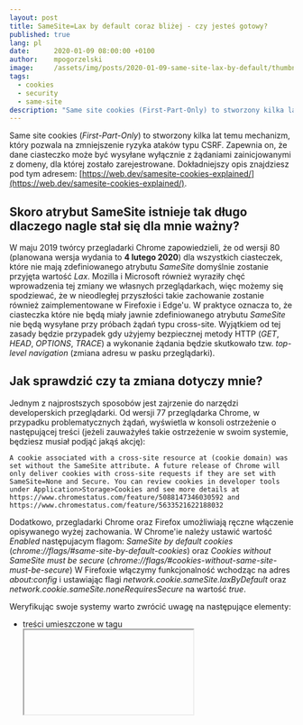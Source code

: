 ```yaml
---
layout: post
title: SameSite=Lax by default coraz bliżej - czy jesteś gotowy?
published: true
lang: pl
date:      2020-01-09 08:00:00 +0100
author:    mpogorzelski
image:     /assets/img/posts/2020-01-09-same-site-lax-by-default/thumbnail.webp
tags:
  - cookies
  - security
  - same-site
description: "Same site cookies (First-Part-Only) to stworzony kilka lat temu mechanizm, który pozwala na zmniejszenie ryzyka ataków typu CSRF. Zapewnia on, że dane ciasteczko może być wysyłane wyłącznie z żądaniami zainicjowanymi z domeny, dla której zostało zarejestrowane."
---
```


Same site cookies (*First-Part-Only*) to stworzony kilka lat temu mechanizm, który pozwala na zmniejszenie ryzyka ataków typu CSRF.
Zapewnia on, że dane ciasteczko może być wysyłane wyłącznie z żądaniami zainicjowanymi z domeny, dla której zostało zarejestrowane. 
Dokładniejszy opis znajdziesz pod tym adresem: <span class='no-breaking-word'>[https://web.dev/samesite-cookies-explained/](https://web.dev/samesite-cookies-explained/)</span>.

## Skoro atrybut SameSite istnieje tak długo dlaczego nagle stał się dla mnie ważny?

W maju 2019 twórcy przegladarki Chrome zapowiedzieli, że od wersji 80 (planowana wersja wydania to **4 lutego 2020**) dla wszystkich ciasteczek, które nie mają zdefiniowanego atrybutu *SameSite* domyślnie zostanie przyjęta wartość *Lax*. Mozilla i Microsoft również wyraziły chęć wprowadzenia tej zmiany we własnych przeglądarkach, więc możemy się spodziewać, że w nieodległej przyszłości takie zachowanie zostanie również zaimplementowane w Firefoxie i Edge'u.
W praktyce oznacza to, że ciasteczka które nie będą miały jawnie zdefiniowanego atrybutu *SameSite* nie będą wysyłane przy próbach żądań typu cross-site. Wyjątkiem od tej zasady będzie przypadek gdy użyjemy bezpiecznej metody HTTP (*GET*, *HEAD*, *OPTIONS*, *TRACE*) a wykonanie żądania będzie skutkowało tzw. *top-level navigation* (zmiana adresu w pasku przeglądarki). 

## Jak sprawdzić czy ta zmiana dotyczy mnie?
Jednym z najprostszych sposobów jest zajrzenie do narzędzi developerskich przeglądarki. Od wersji 77 przeglądarka Chrome, w przypadku problematycznych żądań, wyświetla w konsoli ostrzeżenie o następującej treści (jeżeli zauważyłeś takie ostrzeżenie w swoim systemie, będziesz musiał podjąć jakąś akcję):

`A cookie associated with a cross-site resource at (cookie domain) was set without the SameSite attribute. A future release of Chrome will only deliver cookies with cross-site requests if they are set with SameSite=None and Secure. You can review cookies in developer tools under Application>Storage>Cookies and see more details at https://www.chromestatus.com/feature/5088147346030592 and https://www.chromestatus.com/feature/5633521622188032`

Dodatkowo, przegladarki Chrome oraz Firefox umożliwiają ręczne włączenie opisywanego wyżej zachowania. 
W Chrome'ie należy ustawić wartość *Enabled* następujacym flagom: *SameSite by default cookies* (*chrome://flags/#same-site-by-default-cookies*) oraz *Cookies without SameSite must be secure* (*chrome://flags/#cookies-without-same-site-must-be-secure*)
W Firefoxie włączymy funkcjonalność wchodząc na adres *about:config* i ustawiając flagi *network.cookie.sameSite.laxByDefault* oraz *network.cookie.sameSite.noneRequiresSecure* na wartość *true*.

Weryfikując swoje systemy warto zwrócić uwagę na następujące elementy:
- treści umieszczone w tagu *<iframe>* (w taki sposób czesto zapewniana jest integracja z systemami zapewniajacymi mapy, video, kontrolki do płatności, kalendarze itp),
- zewnętrzne zasoby używane w naszym systemie (np: obrazki, zewnętrzne skrypty czy arkusze styli),
- wszelkie wejścia do twojego systemu (np: przekierowania z innych stron, publiczne usługi, formularze, które mogą być wysyłane z innych systemów),
- skoki do innych systemów (np: formularze płatności),
- wszelkie elementy wykorzystujące *SSO* (*single sign-on*).

## Jak się przygotować?

Niestety nie istnieje jeden prosty sposób, który rozwiąże wszystkie problemy. Jednak twórcy implementacji atrybutu *SameSite* przewidzieli ewentualne problemy
w istniejących systemach i dodali możliwość ustawienia mu wartości *None*. Takie ciasteczko będzie działało niemalże identycznie jak te przed opisywanymi zmianami -
jedyną różnicą jest konieczność zastosowania atrybutu *Secure* (w przeciwnym razie ciasteczko bedzie zawsze ignorowana przy żadaniach typu cross-site). Należy jednak pamiętać, 
że domyślne ustawienie *SameSite=Lax* zostało wprowadzone ze względów bezpieczeństwa i ustawiajac wartość atrybutu na *None* narażamy się na potencjalne ataki, więc tam
gdzie jest to możliwe powinniśmy unikać tego rozwiązania. Dodatkowo, wartość ta nie jest prawidłowo obsługiwana przez część przegladarek co może być problemem w niektórych systemach.
O części usecase'ów oraz rozwiązań możesz poczytać tutaj: [https://web.dev/samesite-cookie-recipes/](https://web.dev/samesite-cookie-recipes/).

## Przydatne linki

- [https://blog.chromium.org/2019/05/improving-privacy-and-security-on-web.html](https://blog.chromium.org/2019/05/improving-privacy-and-security-on-web.html)
- [https://blog.chromium.org/2019/10/developers-get-ready-for-new.html](https://blog.chromium.org/2019/10/developers-get-ready-for-new.html)
- [https://www.chromium.org/updates/same-site](https://www.chromium.org/updates/same-site)
- [https://web.dev/samesite-cookies-explained/](https://web.dev/samesite-cookies-explained/)
- [https://web.dev/samesite-cookie-recipes/](https://web.dev/samesite-cookie-recipes/)
- [https://tools.ietf.org/html/draft-west-first-party-cookies-07](https://tools.ietf.org/html/draft-west-first-party-cookies-07)
- [https://www.chromestatus.com/feature/5088147346030592](https://www.chromestatus.com/feature/5088147346030592)
- [https://www.chromestatus.com/feature/5633521622188032](https://www.chromestatus.com/feature/5633521622188032)
